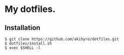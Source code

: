 My dotfiles.
============

Installation
------------

```
$ git clone https://github.com/akihyro/dotfiles.git
$ dotfiles/install.sh
$ exec $SHELL -l
```

